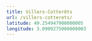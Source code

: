 ```yaml
---
title: Villers-Cotterêts
url: /villers-cotterets/
latitude: 49.254947900000005
longitude: 3.0909275000000003
---
```


